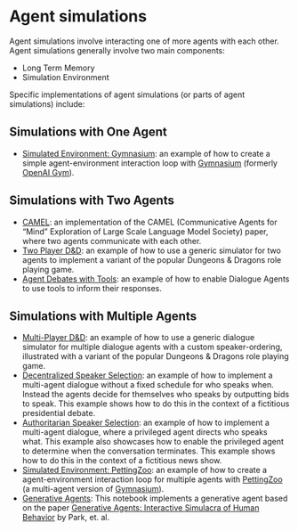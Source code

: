 Agent simulations
=================

Agent simulations involve interacting one of more agents with each other. Agent simulations generally involve two main components:

*   Long Term Memory
*   Simulation Environment

Specific implementations of agent simulations (or parts of agent simulations) include:

Simulations with One Agent[​](#simulations-with-one-agent "Direct link to Simulations with One Agent")
------------------------------------------------------------------------------------------------------

*   [Simulated Environment: Gymnasium](/docs/use_cases/agent_simulations/gymnasium.html): an example of how to create a simple agent-environment interaction loop with [Gymnasium](https://gymnasium.farama.org/) (formerly [OpenAI Gym](https://github.com/openai/gym)).

Simulations with Two Agents[​](#simulations-with-two-agents "Direct link to Simulations with Two Agents")
---------------------------------------------------------------------------------------------------------

*   [CAMEL](/docs/use_cases/agent_simulations/camel_role_playing.html): an implementation of the CAMEL (Communicative Agents for “Mind” Exploration of Large Scale Language Model Society) paper, where two agents communicate with each other.
*   [Two Player D&D](/docs/use_cases/agent_simulations/two_player_dnd.html): an example of how to use a generic simulator for two agents to implement a variant of the popular Dungeons & Dragons role playing game.
*   [Agent Debates with Tools](/docs/use_cases/agent_simulations/two_agent_debate_tools.html): an example of how to enable Dialogue Agents to use tools to inform their responses.

Simulations with Multiple Agents[​](#simulations-with-multiple-agents "Direct link to Simulations with Multiple Agents")
------------------------------------------------------------------------------------------------------------------------

*   [Multi-Player D&D](/docs/use_cases/agent_simulations/multi_player_dnd.html): an example of how to use a generic dialogue simulator for multiple dialogue agents with a custom speaker-ordering, illustrated with a variant of the popular Dungeons & Dragons role playing game.
*   [Decentralized Speaker Selection](/docs/use_cases/agent_simulations/multiagent_bidding.html): an example of how to implement a multi-agent dialogue without a fixed schedule for who speaks when. Instead the agents decide for themselves who speaks by outputting bids to speak. This example shows how to do this in the context of a fictitious presidential debate.
*   [Authoritarian Speaker Selection](/docs/use_cases/agent_simulations/multiagent_authoritarian.html): an example of how to implement a multi-agent dialogue, where a privileged agent directs who speaks what. This example also showcases how to enable the privileged agent to determine when the conversation terminates. This example shows how to do this in the context of a fictitious news show.
*   [Simulated Environment: PettingZoo](/docs/use_cases/agent_simulations/petting_zoo.html): an example of how to create a agent-environment interaction loop for multiple agents with [PettingZoo](https://pettingzoo.farama.org/) (a multi-agent version of [Gymnasium](https://gymnasium.farama.org/)).
*   [Generative Agents](/docs/use_cases/agent_simulations/characters.html): This notebook implements a generative agent based on the paper [Generative Agents: Interactive Simulacra of Human Behavior](https://arxiv.org/abs/2304.03442) by Park, et. al.